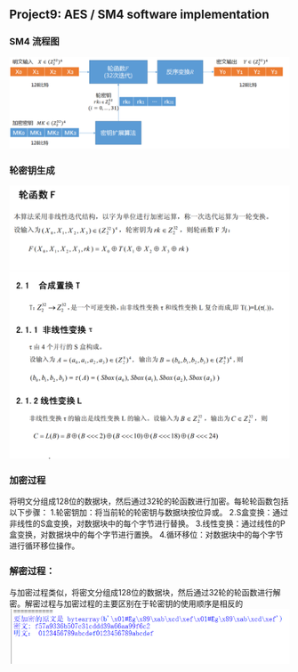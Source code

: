 ## Project9: AES / SM4 software implementation
### SM4 流程图
![图片](https://github.com/puuuchiii/projects/blob/main/project%209/image/3.png)

### 轮密钥生成
![图片](https://github.com/puuuchiii/projects/blob/main/project%209/image/1.png)
![图片](https://github.com/puuuchiii/projects/blob/main/project%209/image/2.png)

### 加密过程
将明文分组成128位的数据块，然后通过32轮的轮函数进行加密。每轮轮函数包括以下步骤：
1.轮密钥加：将当前轮的轮密钥与数据块按位异或。
2.S盒变换：通过非线性的S盒变换，对数据块中的每个字节进行替换。
3.线性变换：通过线性的P盒变换，对数据块中的每个字节进行置换。
4.循环移位：对数据块中的每个字节进行循环移位操作。

### 解密过程：
与加密过程类似，将密文分组成128位的数据块，然后通过32轮的轮函数进行解密。解密过程与加密过程的主要区别在于轮密钥的使用顺序是相反的
![图片](https://github.com/puuuchiii/projects/blob/main/project%209/image/4.png)
